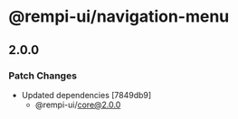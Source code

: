# @rempi-ui/navigation-menu

## 2.0.0

### Patch Changes

- Updated dependencies [7849db9]
  - @rempi-ui/core@2.0.0
